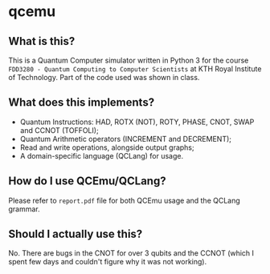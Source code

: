 # qcemu
## What is this?
This is a Quantum Computer simulator written in Python 3 for the course `FDD3280 - Quantum Computing to Computer Scientists` at KTH Royal Institute of Technology. Part of the code used was shown in class.

## What does this implements?
* Quantum Instructions: HAD, ROTX (NOT), ROTY, PHASE, CNOT, SWAP and CCNOT (TOFFOLI);
* Quantum Arithmetic operators (INCREMENT and DECREMENT);
* Read and write operations, alongside output graphs;
* A domain-specific language (QCLang) for usage.

## How do I use QCEmu/QCLang?
Please refer to `report.pdf` file for both QCEmu usage and the QCLang grammar.

## Should I actually use this?
No. There are bugs in the CNOT for over 3 qubits and the CCNOT (which I spent few days and couldn't figure why it was not working).